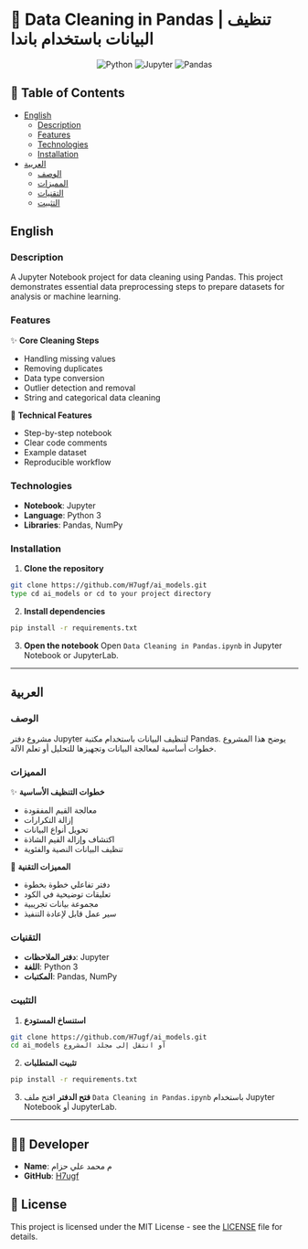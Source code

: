 # 🧹 Data Cleaning in Pandas | تنظيف البيانات باستخدام باندا

<div align="center">

![Python](https://img.shields.io/badge/Python-3776AB?style=for-the-badge&logo=python&logoColor=white)
![Jupyter](https://img.shields.io/badge/Jupyter-F37626?style=for-the-badge&logo=jupyter&logoColor=white)
![Pandas](https://img.shields.io/badge/Pandas-150458?style=for-the-badge&logo=pandas&logoColor=white)

</div>

## 📝 Table of Contents
- [English](#english)
  - [Description](#description)
  - [Features](#features)
  - [Technologies](#technologies)
  - [Installation](#installation)
- [العربية](#العربية)
  - [الوصف](#الوصف)
  - [المميزات](#المميزات)
  - [التقنيات](#التقنيات)
  - [التثبيت](#التثبيت)

## English

### Description
A Jupyter Notebook project for data cleaning using Pandas. This project demonstrates essential data preprocessing steps to prepare datasets for analysis or machine learning.

### Features
✨ **Core Cleaning Steps**
- Handling missing values
- Removing duplicates
- Data type conversion
- Outlier detection and removal
- String and categorical data cleaning

🚀 **Technical Features**
- Step-by-step notebook
- Clear code comments
- Example dataset
- Reproducible workflow

### Technologies
- **Notebook**: Jupyter
- **Language**: Python 3
- **Libraries**: Pandas, NumPy

### Installation
1. **Clone the repository**
```bash
git clone https://github.com/H7ugf/ai_models.git
type cd ai_models or cd to your project directory
```
2. **Install dependencies**
```bash
pip install -r requirements.txt
```
3. **Open the notebook**
Open `Data Cleaning in Pandas.ipynb` in Jupyter Notebook or JupyterLab.

---

## العربية

### الوصف
مشروع دفتر Jupyter لتنظيف البيانات باستخدام مكتبة Pandas. يوضح هذا المشروع خطوات أساسية لمعالجة البيانات وتجهيزها للتحليل أو تعلم الآلة.

### المميزات
✨ **خطوات التنظيف الأساسية**
- معالجة القيم المفقودة
- إزالة التكرارات
- تحويل أنواع البيانات
- اكتشاف وإزالة القيم الشاذة
- تنظيف البيانات النصية والفئوية

🚀 **المميزات التقنية**
- دفتر تفاعلي خطوة بخطوة
- تعليقات توضيحية في الكود
- مجموعة بيانات تجريبية
- سير عمل قابل لإعادة التنفيذ

### التقنيات
- **دفتر الملاحظات**: Jupyter
- **اللغة**: Python 3
- **المكتبات**: Pandas, NumPy

### التثبيت
1. **استنساخ المستودع**
```bash
git clone https://github.com/H7ugf/ai_models.git
cd ai_models أو انتقل إلى مجلد المشروع
```
2. **تثبيت المتطلبات**
```bash
pip install -r requirements.txt
```
3. **فتح الدفتر**
افتح ملف `Data Cleaning in Pandas.ipynb` باستخدام Jupyter Notebook أو JupyterLab.

---

## 👨‍💻 Developer
- **Name**: م محمد علي حزام
- **GitHub**: [H7ugf](https://github.com/H7ugf/ai_models.git)

## 📄 License
This project is licensed under the MIT License - see the [LICENSE](LICENSE) file for details. 